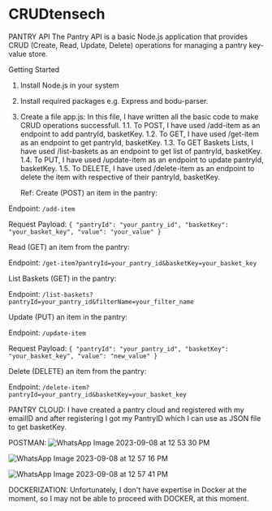 # CRUDtensech

PANTRY API
The Pantry API is a basic Node.js application that provides CRUD (Create, Read, Update, Delete) operations for managing a pantry key-value store.

Getting Started
1. Install Node.js in your system
2. Install required packages e.g. Express and bodu-parser.
3. Create a file app.js:
   In this file, I have written all the basic code to make CRUD operations successfull.
   1.1. To POST, I have used /add-item as an endpoint to add pantryId, basketKey.
   1.2. To GET, I have used /get-item as an endpoint to get pantryId, basketKey.
   1.3. To GET Baskets Lists, I have used /list-baskets as an endpoint to get list of pantryId, basketKey.
   1.4. To PUT, I have used /update-item as an endpoint to update pantryId, basketKey.
   1.5. To DELETE, I have used /delete-item as an endpoint to delete the item with respective of their pantryId, basketKey.

   Ref:
   Create (POST) an item in the pantry:

Endpoint: `/add-item`

Request Payload: `{ "pantryId": "your_pantry_id", "basketKey": "your_basket_key", "value": "your_value" }`

Read (GET) an item from the pantry:

Endpoint: `/get-item?pantryId=your_pantry_id&basketKey=your_basket_key`

List Baskets (GET) in the pantry:

Endpoint: `/list-baskets?pantryId=your_pantry_id&filterName=your_filter_name`

Update (PUT) an item in the pantry:

Endpoint: `/update-item`

Request Payload: `{ "pantryId": "your_pantry_id", "basketKey": "your_basket_key", "value": "new_value" }`

Delete (DELETE) an item from the pantry:

Endpoint: `/delete-item?pantryId=your_pantry_id&basketKey=your_basket_key`


   PANTRY CLOUD:
   I have created a pantry cloud and registered with my emailID and after registering I got my PantryID which I can use as JSON file to get basketKey.


POSTMAN:
   ![WhatsApp Image 2023-09-08 at 12 53 30 PM](https://github.com/ishikagupta19/CRUDtensech/assets/83855992/835341e5-c245-48de-a6d3-2912e57bfe86)

![WhatsApp Image 2023-09-08 at 12 57 16 PM](https://github.com/ishikagupta19/CRUDtensech/assets/83855992/b743ba0f-5d0d-4e49-a26f-57d89771f992)

![WhatsApp Image 2023-09-08 at 12 57 41 PM](https://github.com/ishikagupta19/CRUDtensech/assets/83855992/35b34f16-8adf-486a-9b51-68cfeaba0781)


DOCKERIZATION:
Unfortunately, I don't have expertise in Docker at the moment, so I may not be able to proceed with DOCKER, at this moment.
